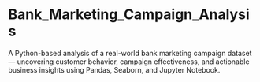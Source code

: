 # Bank_Marketing_Campaign_Analysis
A Python-based analysis of a real-world bank marketing campaign dataset — uncovering customer behavior, campaign effectiveness, and actionable business insights using Pandas, Seaborn, and Jupyter Notebook.
